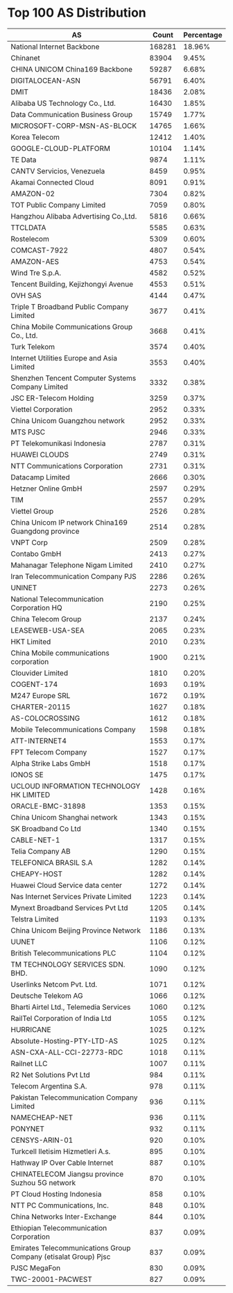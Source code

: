 # Top 100 AS Distribution
| AS | Count | Percentage |
|----|----|----|
| National Internet Backbone | 168281 | 18.96% |
| Chinanet | 83904 | 9.45% |
| CHINA UNICOM China169 Backbone | 59287 | 6.68% |
| DIGITALOCEAN-ASN | 56791 | 6.40% |
| DMIT | 18436 | 2.08% |
| Alibaba US Technology Co., Ltd. | 16430 | 1.85% |
| Data Communication Business Group | 15749 | 1.77% |
| MICROSOFT-CORP-MSN-AS-BLOCK | 14765 | 1.66% |
| Korea Telecom | 12412 | 1.40% |
| GOOGLE-CLOUD-PLATFORM | 10104 | 1.14% |
| TE Data | 9874 | 1.11% |
| CANTV Servicios, Venezuela | 8459 | 0.95% |
| Akamai Connected Cloud | 8091 | 0.91% |
| AMAZON-02 | 7304 | 0.82% |
| TOT Public Company Limited | 7059 | 0.80% |
| Hangzhou Alibaba Advertising Co.,Ltd. | 5816 | 0.66% |
| TTCLDATA | 5585 | 0.63% |
| Rostelecom | 5309 | 0.60% |
| COMCAST-7922 | 4807 | 0.54% |
| AMAZON-AES | 4753 | 0.54% |
| Wind Tre S.p.A. | 4582 | 0.52% |
| Tencent Building, Kejizhongyi Avenue | 4553 | 0.51% |
| OVH SAS | 4144 | 0.47% |
| Triple T Broadband Public Company Limited | 3677 | 0.41% |
| China Mobile Communications Group Co., Ltd. | 3668 | 0.41% |
| Turk Telekom | 3574 | 0.40% |
| Internet Utilities Europe and Asia Limited | 3553 | 0.40% |
| Shenzhen Tencent Computer Systems Company Limited | 3332 | 0.38% |
| JSC ER-Telecom Holding | 3259 | 0.37% |
| Viettel Corporation | 2952 | 0.33% |
| China Unicom Guangzhou network | 2952 | 0.33% |
| MTS PJSC | 2946 | 0.33% |
| PT Telekomunikasi Indonesia | 2787 | 0.31% |
| HUAWEI CLOUDS | 2749 | 0.31% |
| NTT Communications Corporation | 2731 | 0.31% |
| Datacamp Limited | 2666 | 0.30% |
| Hetzner Online GmbH | 2597 | 0.29% |
| TIM | 2557 | 0.29% |
| Viettel Group | 2526 | 0.28% |
| China Unicom IP network China169 Guangdong province | 2514 | 0.28% |
| VNPT Corp | 2509 | 0.28% |
| Contabo GmbH | 2413 | 0.27% |
| Mahanagar Telephone Nigam Limited | 2410 | 0.27% |
| Iran Telecommunication Company PJS | 2286 | 0.26% |
| UNINET | 2273 | 0.26% |
| National Telecommunication Corporation HQ | 2190 | 0.25% |
| China Telecom Group | 2137 | 0.24% |
| LEASEWEB-USA-SEA | 2065 | 0.23% |
| HKT Limited | 2010 | 0.23% |
| China Mobile communications corporation | 1900 | 0.21% |
| Clouvider Limited | 1810 | 0.20% |
| COGENT-174 | 1693 | 0.19% |
| M247 Europe SRL | 1672 | 0.19% |
| CHARTER-20115 | 1627 | 0.18% |
| AS-COLOCROSSING | 1612 | 0.18% |
| Mobile Telecommunications Company | 1598 | 0.18% |
| ATT-INTERNET4 | 1553 | 0.17% |
| FPT Telecom Company | 1527 | 0.17% |
| Alpha Strike Labs GmbH | 1518 | 0.17% |
| IONOS SE | 1475 | 0.17% |
| UCLOUD INFORMATION TECHNOLOGY HK LIMITED | 1428 | 0.16% |
| ORACLE-BMC-31898 | 1353 | 0.15% |
| China Unicom Shanghai network | 1343 | 0.15% |
| SK Broadband Co Ltd | 1340 | 0.15% |
| CABLE-NET-1 | 1317 | 0.15% |
| Telia Company AB | 1290 | 0.15% |
| TELEFONICA BRASIL S.A | 1282 | 0.14% |
| CHEAPY-HOST | 1282 | 0.14% |
| Huawei Cloud Service data center | 1272 | 0.14% |
| Nas Internet Services Private Limited | 1223 | 0.14% |
| Mynext Broadband Services Pvt Ltd | 1205 | 0.14% |
| Telstra Limited | 1193 | 0.13% |
| China Unicom Beijing Province Network | 1186 | 0.13% |
| UUNET | 1106 | 0.12% |
| British Telecommunications PLC | 1104 | 0.12% |
| TM TECHNOLOGY SERVICES SDN. BHD. | 1090 | 0.12% |
| Userlinks Netcom Pvt. Ltd. | 1071 | 0.12% |
| Deutsche Telekom AG | 1066 | 0.12% |
| Bharti Airtel Ltd., Telemedia Services | 1060 | 0.12% |
| RailTel Corporation of India Ltd | 1055 | 0.12% |
| HURRICANE | 1025 | 0.12% |
| Absolute-Hosting-PTY-LTD-AS | 1025 | 0.12% |
| ASN-CXA-ALL-CCI-22773-RDC | 1018 | 0.11% |
| Railnet LLC | 1007 | 0.11% |
| R2 Net Solutions Pvt Ltd | 984 | 0.11% |
| Telecom Argentina S.A. | 978 | 0.11% |
| Pakistan Telecommunication Company Limited | 936 | 0.11% |
| NAMECHEAP-NET | 936 | 0.11% |
| PONYNET | 932 | 0.11% |
| CENSYS-ARIN-01 | 920 | 0.10% |
| Turkcell Iletisim Hizmetleri A.s. | 895 | 0.10% |
| Hathway IP Over Cable Internet | 887 | 0.10% |
| CHINATELECOM Jiangsu province Suzhou 5G network | 870 | 0.10% |
| PT Cloud Hosting Indonesia | 858 | 0.10% |
| NTT PC Communications, Inc. | 848 | 0.10% |
| China Networks Inter-Exchange | 844 | 0.10% |
| Ethiopian Telecommunication Corporation | 837 | 0.09% |
| Emirates Telecommunications Group Company (etisalat Group) Pjsc | 837 | 0.09% |
| PJSC MegaFon | 830 | 0.09% |
| TWC-20001-PACWEST | 827 | 0.09% |
